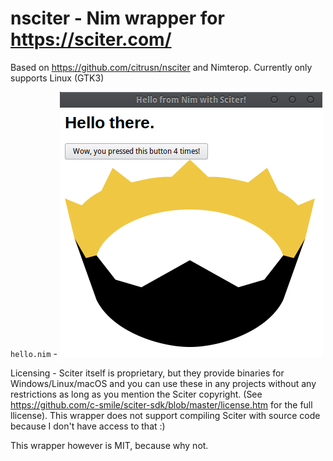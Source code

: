 # nsciter - Nim wrapper for https://sciter.com/

Based on https://github.com/citrusn/nsciter and Nimterop. Currently only supports Linux (GTK3)


`hello.nim` - ![Screenshot of the example](assets/pic.png?raw=true "Screenshot")

Licensing - Sciter itself is proprietary, but they provide binaries for Windows/Linux/macOS
and you can use these in any projects without any restrictions as long as you mention the Sciter copyright.
(See https://github.com/c-smile/sciter-sdk/blob/master/license.htm for the full llicense).
This wrapper does not support compiling Sciter with source code because I don't have access to that :)

This wrapper however is MIT, because why not.
